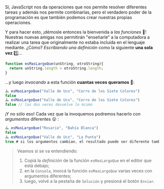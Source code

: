 Sí, JavaScript nos da operaciones que nos permite resolver diferentes tareas y además nos permite combinarlas, pero el verdadero poder de la programación es que también podemos crear nuestras propias operaciones. 

Y para hacer esto, ¡démosle entonces la bienvenida a _las funciones_ :confetti_ball:! Nuestras nuevas amigas nos permitirán "enseñarle"  a la computadora a realizar una tarea que originalmente no estaba incluida en el lenguaje mediante. ¿Cómo? _Escribiendo una definición_ como la siguiente **una sola vez** :one:... 

```javascript
function esMasLargoQue(unString, otroString){
  return unString.length > otroString.length;
}
```

...y luego _invocando_ a esta función **cuantas veces queramos** :1234:: 

```javascript
ム esMasLargoQue("Valle de Uco", "Cerro de los Siete Colores")
false
ム esMasLargoQue("Valle de Uco", "Cerro de los Siete Colores")
false // las dos veces devuelve lo mismo
```

¡Y no sólo eso! Cada vez que la invoquemos podremos hacerlo con _argumentos_ diferentes :open_mouth: :

```javascript
ム esMasLargoQue("Rosario", "Bahía Blanca")
false
ム esMasLargoQue("Valle de Uco", "La Punta")
true # si los argumentos cambian, el resultado puede ser diferente también 
```

> Veamos si se va entendiendo: 
> 
>  1. Copiá la _definición_ de la función `esMasLargoQue` en el editor que está debajo;
>  2. en la `Consola`, invocá la función `esMasLargoQue` varias veces con argumentos diferentes; 
>  3. luego, volvé a la pestaña de `Solución` y presioná el botón `Enviar`.
